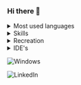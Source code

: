 ### Hi there 👋

<details>
<summary>Most used languages</summary>

![JQuery]({https://img.shields.io/badge/jQuery-0769AD?style=for-the-badge&logo=jquery&logoColor=white})

![Node]({https://img.shields.io/badge/Node.js-339933?style=for-the-badge&logo=nodedotjs&logoColor=white})

![CSS3]({https://img.shields.io/badge/CSS3-1572B6?style=for-the-badge&logo=css3&logoColor=white})

![HTML5]({https://img.shields.io/badge/HTML5-E34F26?style=for-the-badge&logo=html5&logoColor=white})

![JS]({https://img.shields.io/badge/JavaScript-323330?style=for-the-badge&logo=javascript&logoColor=F7DF1E})

![JSON]({https://img.shields.io/badge/json-5E5C5C?style=for-the-badge&logo=json&logoColor=white})

![PHP]({https://img.shields.io/badge/PHP-777BB4?style=for-the-badge&logo=php&logoColor=white})

![WASM]({https://img.shields.io/badge/WebAssembly-654FF0?style=for-the-badge&logo=WebAssembly&logoColor=white})
</details>

<details>
<summary>Skills</summary>

![Dot NET]({https://img.shields.io/badge/.NET-512BD4?style=for-the-badge&logo=dotnet&logoColor=white})

![Apache]({https://img.shields.io/badge/Apache-D22128?style=for-the-badge&logo=Apache&logoColor=white})

![Bootstrap]({https://img.shields.io/badge/Bootstrap-563D7C?style=for-the-badge&logo=bootstrap&logoColor=white})

![gh-pages]({https://img.shields.io/badge/GitHub%20Pages-222222?style=for-the-badge&logo=GitHub%20Pages&logoColor=white})

![Gradle]({https://img.shields.io/badge/gradle-02303A?style=for-the-badge&logo=gradle&logoColor=white})

![NPM]({https://img.shields.io/badge/npm-CB3837?style=for-the-badge&logo=npm&logoColor=white})

![Git]({https://img.shields.io/badge/GIT-E44C30?style=for-the-badge&logo=git&logoColor=white})

![VBox]({https://img.shields.io/badge/VirtualBox-21416b?style=for-the-badge&logo=VirtualBox&logoColor=white})

![VMWare]({https://img.shields.io/badge/VMware-231f20?style=for-the-badge&logo=VMware&logoColor=white})
</details>

<details>
<summary>Recreation</summary>

![Battle-net]({https://img.shields.io/badge/Battle.net-000?style=for-the-badge&logo=battle.net&logoColor=148EFF})

![CSGO]({https://img.shields.io/badge/Counter_Strike-000000?style=for-the-badge&logo=counter-strike&logoColor=white})

![Epic Games]({https://img.shields.io/badge/Epic%20Games-313131?style=for-the-badge&logo=Epic%20Games&logoColor=white})

![3DS]({https://img.shields.io/badge/Nintendo_3DS-D12228?style=for-the-badge&logo=nintendo-3ds&logoColor=white})

![Switch]({https://img.shields.io/badge/Nintendo_Switch-E60012?style=for-the-badge&logo=nintendo-switch&logoColor=white})

![ROG]({https://img.shields.io/badge/Republic%20of%20Gamers-FF0029?style=for-the-badge&logo=Republic%20of%20Gamers&logoColor=white})

![Riot]({https://img.shields.io/badge/Riot_Games-D32936?style=for-the-badge&logo=riot-games&logoColor=white})

![Steam]({https://img.shields.io/badge/Steam-000000?style=for-the-badge&logo=steam&logoColor=white})

![Valorant]({https://img.shields.io/badge/Valorant-fa4454?style=for-the-badge&logo=valorant&logoColor=white})

![XBOX]({https://img.shields.io/badge/Xbox-107C10?style=for-the-badge&logo=xbox&logoColor=white})

![Discord]({https://img.shields.io/badge/Discord-5865F2?style=for-the-badge&logo=discord&logoColor=white})

![Spotify]({https://img.shields.io/badge/Spotify-1ED760?&style=for-the-badge&logo=spotify&logoColor=white})
</details>

<details>
<summary>IDE's</summary>

![Android Studio]({https://img.shields.io/badge/Android_Studio-3DDC84?style=for-the-badge&logo=android-studio&logoColor=white})

![VSCode]({https://img.shields.io/badge/VSCode-0078D4?style=for-the-badge&logo=visual%20studio%20code&logoColor=white})

![Visual Studio]({https://img.shields.io/badge/Visual_Studio-5C2D91?style=for-the-badge&logo=visual%20studio&logoColor=white})
</details>

![Windows]({https://img.shields.io/badge/Windows-0078D6?style=for-the-badge&logo=windows&logoColor=white})

![LinkedIn]({https://img.shields.io/badge/LinkedIn-0077B5?style=for-the-badge&logo=linkedin&logoColor=white})



<!--
2048
PacMan
Google PacMan
Pong
Space Invaders
Tetris
Jelly Tetris
Dino
3D
Funky Karts
Mario
MC
Sans
Spelunky
FIX TBOI
Vending Machine
Matrix
DVD
-->
<!--
![Metrics](https://metrics.lecoq.io/MagnusMarx?template=classic&isocalendar=1&lines=1&habits=1&achievements=1&notable=1&activity=1&gists=1&projects=1&base=header%2C%20activity%2C%20community%2C%20repositories%2C%20metadata&base.indepth=false&base.hireable=false&base.skip=false&isocalendar=false&isocalendar.duration=full-year&lines=false&lines.sections=base&lines.repositories.limit=4&lines.history.limit=1&habits=false&habits.from=200&habits.days=14&habits.facts=true&habits.charts=false&habits.charts.type=classic&habits.trim=false&habits.languages.limit=8&habits.languages.threshold=0%25&achievements=false&achievements.threshold=C&achievements.secrets=true&achievements.display=detailed&achievements.limit=0&notable=false&notable.from=organization&notable.repositories=false&notable.indepth=false&notable.types=commit&notable.self=false&activity=false&activity.limit=5&activity.load=300&activity.days=14&activity.visibility=all&activity.timestamps=false&activity.filter=all&gists=false&projects=false&projects.limit=4&projects.descriptions=false&config.timezone=America%2FNew_York)
-->
